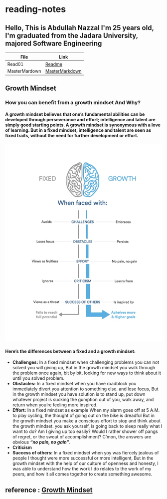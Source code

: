 # reading-notes
## Hello, This is Abdullah Nazzal I'm 25 years old, I'm graduated from the Jadara University, majored Software Engineering 


| File      | Link |
| ----------- | ----------- |
| Read01  | [Readme](README.md)|
| MasterMardown   | [MasterMarkdown](MasterMarkdown.md)|


## Growth Mindset 

### How you can benefit from a growth mindset And Why? 

#### A growth mindset believes that one’s fundamental abilities can be developed through perseverance and effort; intelligence and talent are simply good starting points. A growth mindset is synonymous with a love of learning. But in a fixed mindset, intelligence and talent are seen as fixed traits, without the need for further development or effort. 

![Growth Mindset VS fixed](NewGrowthMindset2.jpg)

#### Here’s the differences between a fixed and a growth mindset: 
- **Challenges:**
In a fixed mindset when challenging problems you can not solved you will giving up, But in the growth mindset you walk through the problem once again, bit by bit, looking for new ways to think about it until you solved problem.
- **Obstacles:**
In a fixed mindset when you have roadblock you immediately divert you attention to something else. and lose focus, But in the growth mindset you have solution is to stand up, put down whatever project is sucking the gumption out of you, walk away, and return when you’re feeling more inspired.
- **Effort:**
In a fixed mindset as example When my alarm goes off at 5 A.M. to play cycling, the thought of going out on the bike is dreadful But in the growth mindset you make a conscious effort to stop and think about the growth mindset. you ask yourself, is going back to sleep really what I want to do? Am I giving up too easily? Would I rather shower off pangs of regret, or the sweat of accomplishment? C’mon, the answers are obvious **_“no pain, no gain”_**.
- **Criticism**
- **Success of others:**
In a fixed mindset when yoy was fiercely jealous of people I thought were more successful or more intelligent, But in the growth mindset with the help of our culture of openness and honesty, I was able to understand how the work I do relates to the work of my peers, and how it all comes together to create something awesome. 

## reference : [Growth Mindset](https://www.atlassian.com/blog/inside-atlassian/growth-mindset)
